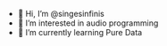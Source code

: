 - 👋 Hi, I’m @singesinfinis
- 👀 I’m interested in audio programming
- 🌱 I’m currently learning Pure Data


<!---
singesinfinis/singesinfinis is a ✨ special ✨ repository because its `README.md` (this file) appears on your GitHub profile.
You can click the Preview link to take a look at your changes.
--->

